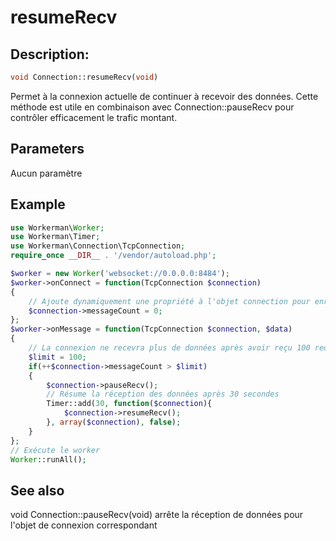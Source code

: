 # resumeRecv
## Description:
```php
void Connection::resumeRecv(void)
```

Permet à la connexion actuelle de continuer à recevoir des données. Cette méthode est utile en combinaison avec Connection::pauseRecv pour contrôler efficacement le trafic montant.

## Parameters
Aucun paramètre

## Example
```php
use Workerman\Worker;
use Workerman\Timer;
use Workerman\Connection\TcpConnection;
require_once __DIR__ . '/vendor/autoload.php';

$worker = new Worker('websocket://0.0.0.0:8484');
$worker->onConnect = function(TcpConnection $connection)
{
    // Ajoute dynamiquement une propriété à l'objet connection pour enregistrer le nombre de requêtes reçues par la connexion actuelle
    $connection->messageCount = 0;
};
$worker->onMessage = function(TcpConnection $connection, $data)
{
    // La connexion ne recevra plus de données après avoir reçu 100 requêtes
    $limit = 100;
    if(++$connection->messageCount > $limit)
    {
        $connection->pauseRecv();
        // Résume la réception des données après 30 secondes
        Timer::add(30, function($connection){
            $connection->resumeRecv();
        }, array($connection), false);
    }
};
// Exécute le worker
Worker::runAll();
```

## See also
void Connection::pauseRecv(void) arrête la réception de données pour l'objet de connexion correspondant
